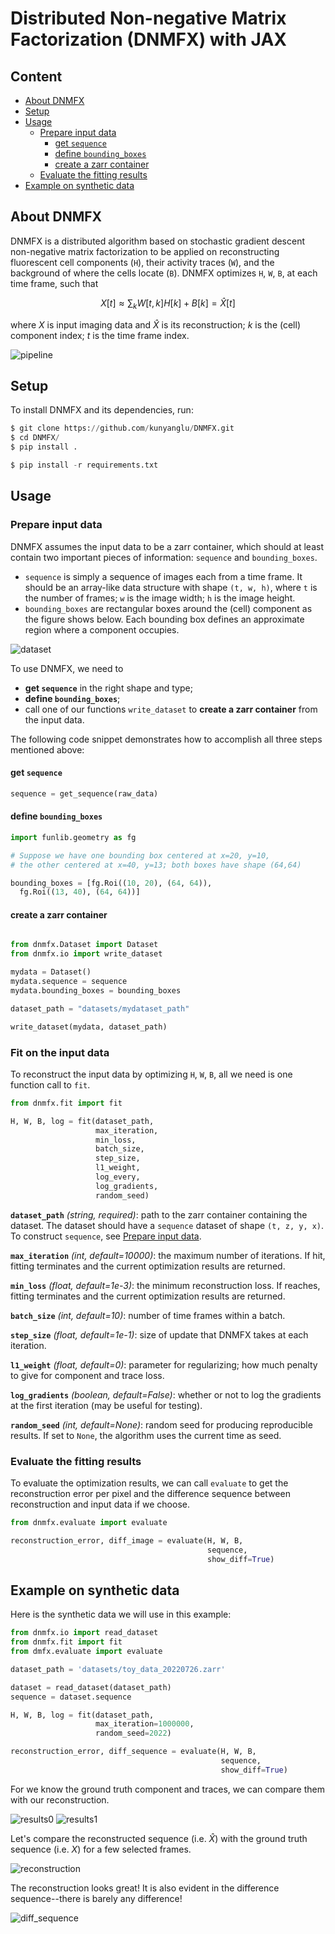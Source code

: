 # Distributed Non-negative Matrix Factorization (DNMFX) with JAX

## Content

  - [About DNMFX](#about-dnmfx)
  - [Setup](#setup)
  - [Usage](#usage)
    - [Prepare input data](#prepare-input-data)
      - [get `sequence`](#get-sequence)
      - [define `bounding_boxes`](#define-bounding_boxes)
      - [create a zarr container](#create-a-zarr-container)
    - [Evaluate the fitting results](#evaluate-the-fitting-results)
  - [Example on synthetic data](#example-on-synthetic-data)
## About DNMFX
DNMFX is a distributed algorithm based on stochastic gradient descent non-negative matrix factorization to be applied on reconstructing fluorescent cell components (`H`), their activity traces (`W`), and the background of where the cells locate (`B`). DNMFX optimizes `H`, `W`, `B`, at each time frame, such that
 
$$X[t] ≈ ∑_kW[t, k]H[k] + B[k] = \hat{X}[t]$$

where $X$ is input imaging data and $\hat{X}$ is its reconstruction; $k$ is the (cell) component index; $t$ is the time frame index.

![pipeline](docs/dnmfx.png)

## Setup
To install DNMFX and its dependencies, run:
```py
$ git clone https://github.com/kunyanglu/DNMFX.git
$ cd DNMFX/
$ pip install .
```

```py
$ pip install -r requirements.txt
```

## Usage
### Prepare input data

DNMFX assumes the input data to be a zarr container, which should at least contain two important pieces of information: `sequence`  and `bounding_boxes`.

* `sequence` is simply a sequence of images each from a time frame. It should be an array-like data structure with shape `(t, w, h)`, where `t` is the number of frames; `w` is the image width; `h` is the image height.
* `bounding_boxes` are rectangular boxes around the (cell) component as the figure shows below. Each bounding box defines an approximate region where a component occupies.

![dataset](docs/dataset.png)

To use DNMFX, we need to 
* **get `sequence`** in the right shape and type; 
* **define `bounding_boxes`**; 
* call one of our functions `write_dataset` to **create a zarr container** from the input data.

The following code snippet demonstrates how to accomplish all three steps mentioned above:

#### get `sequence`
```py
sequence = get_sequence(raw_data)
```
#### define `bounding_boxes`
```py
import funlib.geometry as fg

# Suppose we have one bounding box centered at x=20, y=10,
# the other centered at x=40, y=13; both boxes have shape (64,64)

bounding_boxes = [fg.Roi((10, 20), (64, 64)),
  fg.Roi((13, 40), (64, 64))]
```

#### create a zarr container
```py

from dnmfx.Dataset import Dataset
from dnmfx.io import write_dataset

mydata = Dataset()
mydata.sequence = sequence
mydata.bounding_boxes = bounding_boxes

dataset_path = "datasets/mydataset_path"

write_dataset(mydata, dataset_path)
```

<!-- 
**`components`** *(required)*: stores the value of components in an array-like data structure of shape `(k, y, x)`, where `k` is the total number of components.

**`traces`** *(required)*: stores the activity trace of each component across all time frames available in an array-like data structure of shape `(k, t)`, where t is the number of time frames, k as defined above.

**`bounding_boxes`** *(required)*: `bounding_boxes` is a list of `funlib.geometry.Roi`. It stores information about the box that defines the approximate region each component occupies on the input data. Each `bounding_box` has a `component` it belongs to, so the indices of elements in `bounding_boxes` have one-to-one correspondence to each element from `components`.  You can define and access bounding boxes using member functions in `funlib.geometry.Roi`.

```py
import funlib.geometry as fg

# define bounding box center and size
y, x = 10, 20
box_size = 64
bb = fg.Roi((y, x), (box_size, box_size))

# access box information example calls
box_shape = bounding_box.get_shape()
box_size = bounding_box.get_size()
box_slices = bounding_box.get_bounding_box()
```

**`background`** *(optional)*: stores the static background image of the input data in an array-like data structure of shape `(w, h)`, where `w` is the image width; `h` is the image height.

**`noises`** *(optional)*: stores the noise from each time frame in an array-like data structure of shape `(t, w, h)`, `t`, `w`, and `h` as defined above.

**`sequence`** *(optional)*: stores the complete data obtained from assembling `components`, `traces`, `bounding_boxes`, `background` (if any), `noises` (if any) with one function call of  `dataset.render()`.

```py
from dnmfx.Dataset import Dataset

x = mydataset.render()
```

You can also read dataset from a path and write your own dataset:

```py
# read dataset from zarr container path

from dnmfx.io import read_dataset

dataset_path = 'datasets/toy_data_20220726.zarr'
toy_data = read_dataset(dataset_path)
components = toy_data.components
traces = toy_data.traces

# write your own dataset to disk

from dnmfx.io import write_dataset
from dnmfx.dataset import Dataset

dataset_path = 'datasets/mydata.zarr'

mydata = Dataset()
mydata.components = generate_components()
mydata.traces = generated_traces()
mydata.bounding_boxes = generate_bounding_boxes()
mydata.background = generate_background()
mydata.noises = generate_noises()

write_datast(mydata, dataset_path)
``` -->

### Fit on the input data

To reconstruct the input data by optimizing `H`, `W`, `B`, all we need is one function call to `fit`.

```py
from dnmfx.fit import fit

H, W, B, log = fit(dataset_path,
                   max_iteration,
                   min_loss,
                   batch_size,
                   step_size,
                   l1_weight,
                   log_every,
                   log_gradients,
                   random_seed)
```

**`dataset_path`** *(string, required)*: path to the zarr container containing the dataset. The dataset should have a `sequence` dataset of shape `(t, z, y, x)`. To construct `sequence`, see [Prepare input data](#prepare-input-data).

**`max_iteration`** *(int, default=10000)*: the maximum number of iterations. If hit, fitting terminates and the current optimization results are returned.

**`min_loss`** *(float, default=1e-3)*: the minimum reconstruction loss. If reaches, fitting terminates and the current optimization results are returned.

**`batch_size`** *(int, default=10)*: number of time frames within a batch.

**`step_size`** *(float, default=1e-1)*: size of update that DNMFX takes at each iteration.

**`l1_weight`** *(float, default=0)*: parameter for regularizing; how much penalty to give for component and trace loss.

**`log_gradients`** *(boolean, default=False)*: whether or not to log the gradients at the first iteration (may be useful for testing).

**`random_seed`** *(int, default=None)*: random seed for producing reproducible results. If set to `None`, the algorithm uses the current time as seed.

### Evaluate the fitting results

To evaluate the optimization results, we can call `evaluate` to get the reconstruction error per pixel and the difference sequence between reconstruction and input data if we choose.

```py
from dnmfx.evaluate import evaluate

reconstruction_error, diff_image = evaluate(H, W, B,
                                            sequence, 
                                            show_diff=True)
```
## Example on synthetic data

Here is the synthetic data we will use in this example:

```py
from dnmfx.io import read_dataset
from dnmfx.fit import fit
from dmfx.evaluate import evaluate

dataset_path = 'datasets/toy_data_20220726.zarr'

dataset = read_dataset(dataset_path)
sequence = dataset.sequence

H, W, B, log = fit(dataset_path,
                   max_iteration=1000000,
                   random_seed=2022)

reconstruction_error, diff_sequence = evaluate(H, W, B,
                                               sequence,
                                               show_diff=True)
```
For we know the ground truth component and traces, we can compare them with our reconstruction.

![results0](docs/results0.png)
![results1](docs/results1.png)

Let's compare the reconstructed sequence (i.e. $\hat{X}$) with the ground truth sequence (i.e. $X$) for a few selected frames.

![reconstruction](docs/reconstruction.png)

The reconstruction looks great! It is also evident in the difference sequence--there is barely any difference!

![diff_sequence](docs/diff.png)